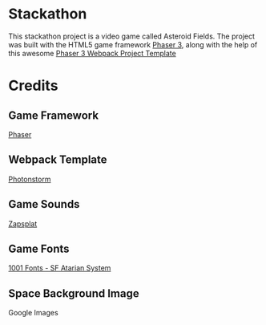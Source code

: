 # Stackathon

This stackathon project is a video game called Asteroid Fields. The project was built with the HTML5 game framework [Phaser 3](https://phaser.io/phaser3), along with the help of this awesome [Phaser 3 Webpack Project Template](https://github.com/photonstorm/phaser3-project-template)

# Credits

## Game Framework

[Phaser](https://phaser.io/phaser3)

## Webpack Template

[Photonstorm](https://github.com/photonstorm/phaser3-project-template)

## Game Sounds

[Zapsplat](https://www.zapsplat.com)

## Game Fonts

[1001 Fonts - SF Atarian System](https://www.google.com/search?client=safari&rls=en&q=sf+atarian+system&ie=UTF-8&oe=UTF-8)

## Space Background Image

Google Images
